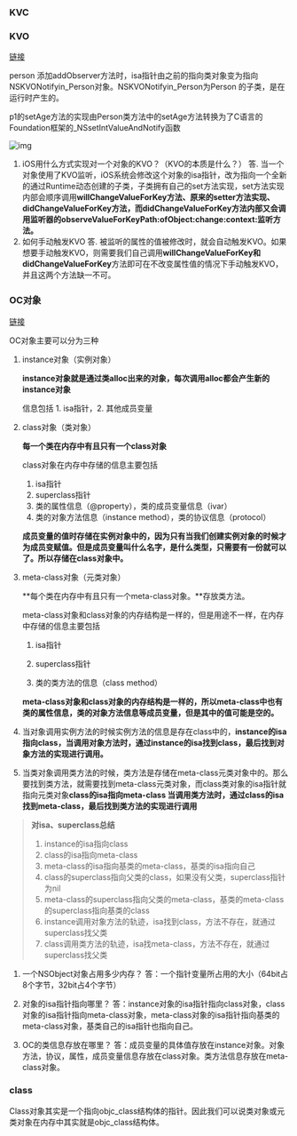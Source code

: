### KVC

### KVO

[链接](https://www.jianshu.com/p/5477cf91bb32)

person 添加addObserver方法时，isa指针由之前的指向类对象变为指向NSKVONotifyin_Person对象。NSKVONotifyin_Person为Person 的子类，是在运行时产生的。

p1的setAge方法的实现由Person类方法中的setAge方法转换为了C语言的Foundation框架的_NSsetIntValueAndNotify函数

![img](https://upload-images.jianshu.io/upload_images/1434508-40e66a75b2c8cc8a.png?imageMogr2/auto-orient/strip|imageView2/2/w/1024)



1. iOS用什么方式实现对一个对象的KVO？（KVO的本质是什么？）
	答. 当一个对象使用了KVO监听，iOS系统会修改这个对象的isa指针，改为指向一个全新的通过Runtime动态创建的子类，子类拥有自己的set方法实现，set方法实现内部会顺序调用**willChangeValueForKey方法、原来的setter方法实现、didChangeValueForKey方法，而didChangeValueForKey方法内部又会调用监听器的observeValueForKeyPath:ofObject:change:context:监听方法。**
2. 如何手动触发KVO
	答. 被监听的属性的值被修改时，就会自动触发KVO。如果想要手动触发KVO，则需要我们自己调用**willChangeValueForKey和didChangeValueForKey**方法即可在不改变属性值的情况下手动触发KVO，并且这两个方法缺一不可。



### OC对象

[链接](https://www.jianshu.com/p/aa7ccadeca88)

OC对象主要可以分为三种

1. instance对象（实例对象）

	**instance对象就是通过类alloc出来的对象，每次调用alloc都会产生新的instance对象**

	信息包括 1. isa指针，2. 其他成员变量

2. class对象（类对象）

	**每一个类在内存中有且只有一个class对象**

	class对象在内存中存储的信息主要包括

	1. isa指针
	2. superclass指针
	3. 类的属性信息（@property），类的成员变量信息（ivar）
	4. 类的对象方法信息（instance method），类的协议信息（protocol）

	**成员变量的值时存储在实例对象中的，因为只有当我们创建实例对象的时候才为成员变赋值。但是成员变量叫什么名字，是什么类型，只需要有一份就可以了。所以存储在class对象中。**

	

3. meta-class对象（元类对象）

	**每个类在内存中有且只有一个meta-class对象。**存放类方法。

	meta-class对象和class对象的内存结构是一样的，但是用途不一样，在内存中存储的信息主要包括

	1. isa指针

	2. superclass指针

	3. 类的类方法的信息（class method）

	

	**meta-class对象和class对象的内存结构是一样的，所以meta-class中也有类的属性信息，类的对象方法信息等成员变量，但是其中的值可能是空的。**
		

1. 当对象调用实例方法的时候实例方法的信息是存在class中的，**instance的isa指向class，当调用对象方法时，通过instance的isa找到class，最后找到对象方法的实现进行调用。**
2. 当类对象调用类方法的时候，类方法是存储在meta-class元类对象中的。那么要找到类方法，就需要找到meta-class元类对象，而class类对象的isa指针就指向元类对象**class的isa指向meta-class
	当调用类方法时，通过class的isa找到meta-class，最后找到类方法的实现进行调用**

> **对isa、superclass总结**
>
> 1. instance的isa指向class
> 2. class的isa指向meta-class
> 3. meta-class的isa指向基类的meta-class，基类的isa指向自己
> 4. class的superclass指向父类的class，如果没有父类，superclass指针为nil
> 5. meta-class的superclass指向父类的meta-class，基类的meta-class的superclass指向基类的class
> 6. instance调用对象方法的轨迹，isa找到class，方法不存在，就通过superclass找父类
> 7. class调用类方法的轨迹，isa找meta-class，方法不存在，就通过superclass找父类





1. 一个NSObject对象占用多少内存？
	答：一个指针变量所占用的大小（64bit占8个字节，32bit占4个字节）

2. 对象的isa指针指向哪里？
	答：instance对象的isa指针指向class对象，class对象的isa指针指向meta-class对象，meta-class对象的isa指针指向基类的meta-class对象，基类自己的isa指针也指向自己。

3. OC的类信息存放在哪里？
	答：成员变量的具体值存放在instance对象。对象方法，协议，属性，成员变量信息存放在class对象。类方法信息存放在meta-class对象。



### class

Class对象其实是一个指向objc_class结构体的指针。因此我们可以说类对象或元类对象在内存中其实就是objc_class结构体。



